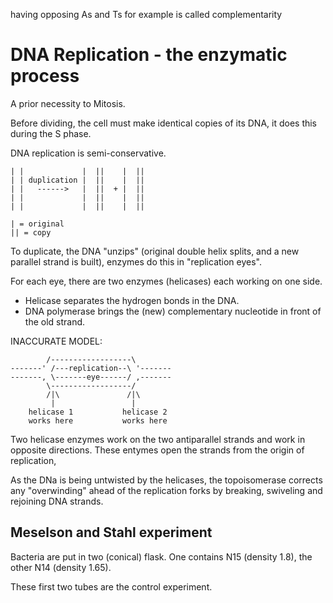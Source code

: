having opposing As and Ts for example is called complementarity

# DNA Replication - the enzymatic process

A prior necessity to Mitosis.

Before dividing, the cell must make identical copies of its DNA, it does this during the S phase.

DNA replication is semi-conservative.
```
| |             |  ||    |  ||
| | duplication |  ||    |  ||
| |   ------>   |  ||  + |  ||
| |             |  ||    |  ||
| |             |  ||    |  ||

| = original
|| = copy
```

To duplicate, the DNA "unzips" (original double helix splits, and a new parallel strand is built), enzymes do this in "replication eyes".

For each eye, there are two enzymes (helicases) each working on one side.

- Helicase separates the hydrogen bonds in the DNA.
- DNA polymerase brings the (new) complementary nucleotide in front of the old strand.

INACCURATE MODEL:
```
        /------------------\
-------' /---replication--\ '-------
-------, \-------eye------/ ,-------
        \------------------/
        /|\               /|\
         |                 |
    helicase 1           helicase 2
    works here           works here
```

Two helicase enzymes work on the two antiparallel strands and work in opposite directions. These entymes open the strands from the origin of replication,

As the DNa is being untwisted by the helicases, the topoisomerase corrects any "overwinding" ahead of the replication forks by breaking, swiveling and rejoining DNA strands.



## Meselson and Stahl experiment

Bacteria are put in two (conical) flask. One contains N15 (density 1.8), the other N14 (density 1.65).

These first two tubes are the control experiment.